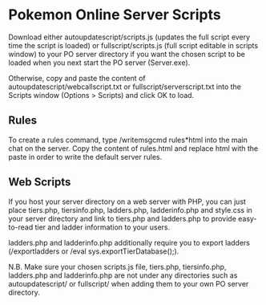 # Pokemon Online Server Scripts

Download either autoupdatescript/scripts.js (updates the full script every time the script is loaded) or fullscript/scripts.js (full script editable in scripts window) to your PO server directory if you want the chosen script to be loaded when you next start the PO server (Server.exe).

Otherwise, copy and paste the content of autoupdatescript/webcallscript.txt or fullscript/serverscript.txt into the Scripts window (Options > Scripts)  and click OK to load.

## Rules

To create a rules command, type /writemsgcmd rules*html into the main chat on the server. Copy the content of rules.html and replace html with the paste in order to write the default server rules.

## Web Scripts

If you host your server directory on a web server with PHP, you can just place tiers.php, tiersinfo.php, ladders.php, ladderinfo.php and style.css in your server directory and link to tiers.php and ladders.php to provide easy-to-read tier and ladder information to your users.

ladders.php and ladderinfo.php additionally require you to export ladders (/exportladders or /eval sys.exportTierDatabase();).

N.B. Make sure your chosen scripts.js file, tiers.php, tiersinfo.php, ladders.php and ladderinfo.php are not under any directories such as autoupdatescript/ or fullscript/ when adding them to your own PO server directory.
